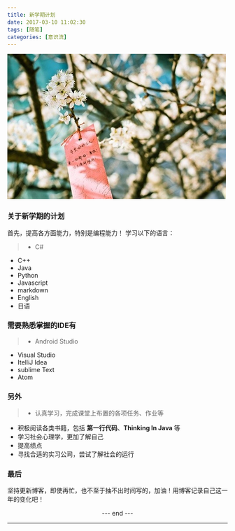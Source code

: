 ```yaml
---
title: 新学期计划
date: 2017-03-10 11:02:30
tags: [随笔]
categories: [意识流]
---
```


![1](新学期计划/flowers.jpg)


### 关于新学期的计划
首先，提高各方面能力，特别是编程能力！
学习以下的语言：
>* C#
* C++
* Java
* Python
* Javascript
* markdown
* English
* 日语

<!--more-->
### 需要熟悉掌握的IDE有
>* Android Studio
* Visual Studio
* ItelliJ Idea
* sublime Text
* Atom

### 另外
>* 认真学习，完成课堂上布置的各项任务、作业等
* 积极阅读各类书籍，包括 **第一行代码**、**Thinking In Java** 等
* 学习社会心理学，更加了解自己
* 提高绩点
* 寻找合适的实习公司，尝试了解社会的运行

### 最后
坚持更新博客，即使再忙，也不至于抽不出时间写的，加油！用博客记录自己这一年的变化吧！

<center> --- end --- </center>

---
